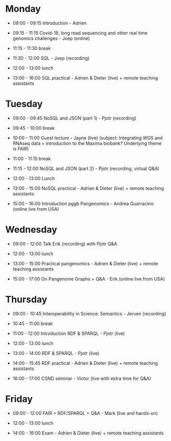 # Monday

- 09:00 - 09:15 Introduction - Adrien
- 09:15 - 11:15 Covid-19, long read sequencing and other real time genomics challenges - Joep (online)
- 11:15 - 11:30 break
- 11:30 - 12:00 SQL - Joep (recording)

- 12:00 - 13:00 lunch
- 13:00 - 16:00 SQL practical - Adrien & Dieter (live) + remote teaching assistants

# Tuesday

- 09:00 - 09:45 NoSQL and JSON (part 1) - Pjotr (recording)
- 09:45 - 10:00 break
- 10:00 - 11:00 Guest lecture - Jayne (live) (subject: Integrating WGS and RNAseq data + introduction to the Maxima biobank? Underlying theme is FAIR)
- 11:00 - 11:15 break
- 11:15 - 12:00 NoSQL and JSON (part 2) - Pjotr (recording, virtual Q&A)

- 12:00 - 13:00 Lunch
- 13:00 - 15:00 NoSQL practical - Adrien & Dieter (live) + remote teaching assistants
- 15:00 - 16:00 Introduction pggb Pangenomics - Andrea Guarracino (online live from USA)

# Wednesday

- 09:00 - 12:00 Talk Erik (recording) with Pjotr Q&A

- 12:00 - 13:00 lunch
- 13:00 - 15:00 Practical pangenomics - Adrien & Dieter (live) + remote teaching assistants
- 15:00 - 17:00 On Pangenome Graphs + Q&A - Erik (online live from USA)

# Thursday

- 09:00 - 10:45 Interoperability in Science: Semantics - Jerven (recording)
- 10:45 - 11:00 break
- 11:00 - 12:00 Introduction RDF & SPARQL - Pjotr (live)
- 12:00 - 13:00 lunch

- 13:00 - 14:00 RDF & SPARQL - Pjotr (live)
- 14:00 - 15:45 RDF practical - Adrien & Dieter (live) + remote teaching assistants
- 16:00 - 17:00 CSND seminar - Victor (live with extra time for Q&A)

# Friday

- 09:00 - 12:00 FAIR + RDF/SPARQL + Q&A - Mark (live and hands-on)

- 12:00 - 13:00 lunch
- 14:00 - 16:00 Exam - Adrien & Dieter (live) + remote teaching assistants
